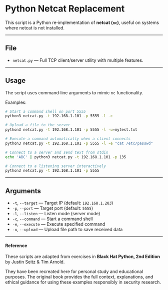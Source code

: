 # Python Netcat Replacement

This script is a Python re‑implementation of **netcat (`nc`)**, useful on systems where netcat is not installed. 

---

## File

- `netcat.py` — Full TCP client/server utility with multiple features.

---

## Usage

The script uses command‑line arguments to mimic `nc` functionality.

Examples:

```bash
# Start a command shell on port 5555
python3 netcat.py -t 192.168.1.101 -p 5555 -l -c

# Upload a file to the server
python3 netcat.py -t 192.168.1.101 -p 5555 -l -u=mytest.txt

# Execute a command automatically when a client connects
python3 netcat.py -t 192.168.1.101 -p 5555 -l -e "cat /etc/passwd"

# Connect to a server and send text from stdin
echo 'ABC' | python3 netcat.py -t 192.168.1.101 -p 135

# Connect to a listening server interactively
python3 netcat.py -t 192.168.1.101 -p 5555
```

---

## Arguments

- `-t`, `--target` — Target IP (default: `192.168.1.203`)
- `-p`, `--port` — Target port (default: `5555`)
- `-l`, `--listen` — Listen mode (server mode)
- `-c`, `--command` — Start a command shell
- `-e`, `--execute` — Execute specified command
- `-u`, `--upload` — Upload file path to save received data

---

#### Reference

These scripts are adapted from exercises in  **Black Hat Python, 2nd Edition** by Justin Seitz & Tim Arnold.  

They have been recreated here for personal study and educational purposes. The original book provides the full context, explanations, and ethical guidance for using these examples responsibly in security research.


